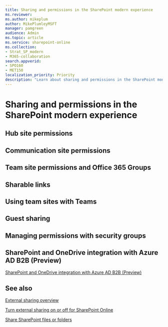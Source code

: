 ```yaml
---
title: Sharing and permissions in the SharePoint modern experience
ms.reviewer: 
ms.author: mikeplum
author: MikePlumleyMSFT
manager: pamgreen
audience: Admin
ms.topic: article
ms.service: sharepoint-online
ms.collection:  
- Strat_SP_modern
- M365-collaboration
search.appverid:
- SPO160
- MET150
localization_priority: Priority
description: "Learn about sharing and permissions in the SharePoint modern experience"
---
```


# Sharing and permissions in the SharePoint modern experience



## Hub site permissions

## Communication site permissions

## Team site permissions and Office 365 Groups

## Sharable links

## Using team sites with Teams

## Guest sharing

## Managing permissions with security groups

## SharePoint and OneDrive integration with Azure AD B2B (Preview)

[SharePoint and OneDrive integration with Azure AD B2B (Preview)](https://docs.microsoft.com/sharepoint/sharepoint-azureb2b-integration-preview)

## See also

[External sharing overview](external-sharing-overview.md)

[Turn external sharing on or off for SharePoint Online](turn-external-sharing-on-or-off.md)

[Share SharePoint files or folders](https://support.office.com/article/1fe37332-0f9a-4719-970e-d2578da4941c)
